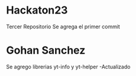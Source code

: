 # Hackaton23
Tercer Repositorio
Se agrega el primer commit

# Gohan Sanchez
Se agrego librerias yt-info y yt-helper
-Actualizado